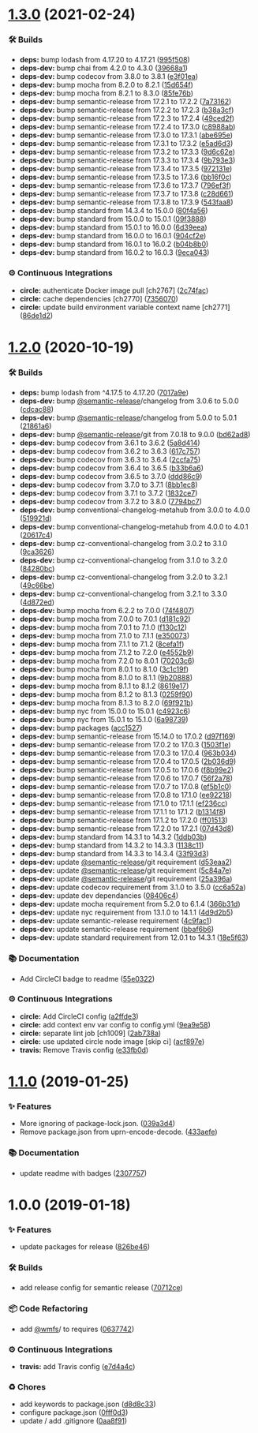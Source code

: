 # [1.3.0](https://github.com/wmfs/cardscript-parser/compare/v1.2.0...v1.3.0) (2021-02-24)


### 🛠 Builds

* **deps:** bump lodash from 4.17.20 to 4.17.21 ([995f508](https://github.com/wmfs/cardscript-parser/commit/995f508e6058a8d600969d0b88d616e70775d524))
* **deps-dev:** bump chai from 4.2.0 to 4.3.0 ([39668a1](https://github.com/wmfs/cardscript-parser/commit/39668a1dd6079868113b872d964a55366964b8b1))
* **deps-dev:** bump codecov from 3.8.0 to 3.8.1 ([e3f01ea](https://github.com/wmfs/cardscript-parser/commit/e3f01ea62c5f4dc9e8bdeccfc8108f67db5a4029))
* **deps-dev:** bump mocha from 8.2.0 to 8.2.1 ([15d654f](https://github.com/wmfs/cardscript-parser/commit/15d654f94375ee96e19666f744c57f247988ed75))
* **deps-dev:** bump mocha from 8.2.1 to 8.3.0 ([85fe76b](https://github.com/wmfs/cardscript-parser/commit/85fe76bc2f4c65a585bd73c172bab34a95447d05))
* **deps-dev:** bump semantic-release from 17.2.1 to 17.2.2 ([7a73162](https://github.com/wmfs/cardscript-parser/commit/7a731627340a829ab70be038c7df35aee7662d19))
* **deps-dev:** bump semantic-release from 17.2.2 to 17.2.3 ([b38a3cf](https://github.com/wmfs/cardscript-parser/commit/b38a3cf2fd3b47ef2cb1c08525267547c8b8edaf))
* **deps-dev:** bump semantic-release from 17.2.3 to 17.2.4 ([49ced2f](https://github.com/wmfs/cardscript-parser/commit/49ced2f1c821bfcbd4dddf5270d4c0b9bc75ad36))
* **deps-dev:** bump semantic-release from 17.2.4 to 17.3.0 ([c8988ab](https://github.com/wmfs/cardscript-parser/commit/c8988ab5cba4e4047705131aa4084c0976f40ef2))
* **deps-dev:** bump semantic-release from 17.3.0 to 17.3.1 ([abe695e](https://github.com/wmfs/cardscript-parser/commit/abe695e76fa13b563f719fb2f0ba1ce8a04083f0))
* **deps-dev:** bump semantic-release from 17.3.1 to 17.3.2 ([e5ad6d3](https://github.com/wmfs/cardscript-parser/commit/e5ad6d38c7b4d3747f073ff848dc47fe97be6659))
* **deps-dev:** bump semantic-release from 17.3.2 to 17.3.3 ([9d6c62e](https://github.com/wmfs/cardscript-parser/commit/9d6c62eb02b2f8d4ac881e159d4484ed8015ce1c))
* **deps-dev:** bump semantic-release from 17.3.3 to 17.3.4 ([9b793e3](https://github.com/wmfs/cardscript-parser/commit/9b793e3d8bddc2bef2f107fab1c9a9908f4e75ff))
* **deps-dev:** bump semantic-release from 17.3.4 to 17.3.5 ([972131e](https://github.com/wmfs/cardscript-parser/commit/972131e93e0ff0f5fc8519a673af6e6c3cec480b))
* **deps-dev:** bump semantic-release from 17.3.5 to 17.3.6 ([bb16f0c](https://github.com/wmfs/cardscript-parser/commit/bb16f0cfb5b12549c1974eaeb6da82ac6f6b9a4f))
* **deps-dev:** bump semantic-release from 17.3.6 to 17.3.7 ([796ef3f](https://github.com/wmfs/cardscript-parser/commit/796ef3f336a8e1d389b7076d288f81e6efcce574))
* **deps-dev:** bump semantic-release from 17.3.7 to 17.3.8 ([c28d661](https://github.com/wmfs/cardscript-parser/commit/c28d661490eda4b557ec5a15c63878fee4fcc7fc))
* **deps-dev:** bump semantic-release from 17.3.8 to 17.3.9 ([543faa8](https://github.com/wmfs/cardscript-parser/commit/543faa8a52632fab83279bb47ed3c61dc1510ca3))
* **deps-dev:** bump standard from 14.3.4 to 15.0.0 ([80f4a56](https://github.com/wmfs/cardscript-parser/commit/80f4a568bf556dd27affaab899111aab3b261f07))
* **deps-dev:** bump standard from 15.0.0 to 15.0.1 ([09f3888](https://github.com/wmfs/cardscript-parser/commit/09f38884774641d70e6c8230679ac47372197d5d))
* **deps-dev:** bump standard from 15.0.1 to 16.0.0 ([6d39eea](https://github.com/wmfs/cardscript-parser/commit/6d39eea763fe0d77ce848d478e058a1fc8e3a0b0))
* **deps-dev:** bump standard from 16.0.0 to 16.0.1 ([904cf2e](https://github.com/wmfs/cardscript-parser/commit/904cf2ed78e2071d79dd446f42ee2da15b02ead8))
* **deps-dev:** bump standard from 16.0.1 to 16.0.2 ([b04b8b0](https://github.com/wmfs/cardscript-parser/commit/b04b8b04b18f45664a4eec6b9d699ebab5f4d507))
* **deps-dev:** bump standard from 16.0.2 to 16.0.3 ([9eca043](https://github.com/wmfs/cardscript-parser/commit/9eca04321712029bd4fda529f2821d1cff18d44b))


### ⚙️ Continuous Integrations

* **circle:** authenticate Docker image pull [ch2767] ([2c74fac](https://github.com/wmfs/cardscript-parser/commit/2c74facc7cb6300db45d607c7ee1b2d5db091c59))
* **circle:** cache dependencies [ch2770] ([7356070](https://github.com/wmfs/cardscript-parser/commit/73560703c809c0bbcc3c46c917a06342ad931985))
* **circle:** update build environment variable context name [ch2771] ([86de1d2](https://github.com/wmfs/cardscript-parser/commit/86de1d266a2e9550568a04e3e3de8f939c0d9e3b))

# [1.2.0](https://github.com/wmfs/cardscript-parser/compare/v1.1.0...v1.2.0) (2020-10-19)


### 🛠 Builds

* **deps:** bump lodash from ^4.17.5 to 4.17.20 ([7017a9e](https://github.com/wmfs/cardscript-parser/commit/7017a9e668a3d9d6424da00358c693a32e1c4e4c))
* **deps-dev:** bump [@semantic-release](https://github.com/semantic-release)/changelog from 3.0.6 to 5.0.0 ([cdcac88](https://github.com/wmfs/cardscript-parser/commit/cdcac8898450318078eb602ba124a0af4ab65fdf))
* **deps-dev:** bump [@semantic-release](https://github.com/semantic-release)/changelog from 5.0.0 to 5.0.1 ([21861a6](https://github.com/wmfs/cardscript-parser/commit/21861a6d21d614943c7fa010f9dffdbe21ae359b))
* **deps-dev:** bump [@semantic-release](https://github.com/semantic-release)/git from 7.0.18 to 9.0.0 ([bd62ad8](https://github.com/wmfs/cardscript-parser/commit/bd62ad867b3b54e148f4f6474fea3d0688703f24))
* **deps-dev:** bump codecov from 3.6.1 to 3.6.2 ([5a8d414](https://github.com/wmfs/cardscript-parser/commit/5a8d4141f7ea9b7c32a2baca699487bde4f8b15b))
* **deps-dev:** bump codecov from 3.6.2 to 3.6.3 ([617c757](https://github.com/wmfs/cardscript-parser/commit/617c75782cadcf4271d6ab4dafabba7cb937b37b))
* **deps-dev:** bump codecov from 3.6.3 to 3.6.4 ([2ccfa75](https://github.com/wmfs/cardscript-parser/commit/2ccfa7541f49f178330c1bb329de8329d7939b86))
* **deps-dev:** bump codecov from 3.6.4 to 3.6.5 ([b33b6a6](https://github.com/wmfs/cardscript-parser/commit/b33b6a60b385e0be9de9405cbb33964458bf797d))
* **deps-dev:** bump codecov from 3.6.5 to 3.7.0 ([ddd86c9](https://github.com/wmfs/cardscript-parser/commit/ddd86c908f0159dc4487346d85cf271f9f604e1b))
* **deps-dev:** bump codecov from 3.7.0 to 3.7.1 ([8bb1ec8](https://github.com/wmfs/cardscript-parser/commit/8bb1ec8d22a8b9a557ad792ec919ef1799da2d6e))
* **deps-dev:** bump codecov from 3.7.1 to 3.7.2 ([1832ce7](https://github.com/wmfs/cardscript-parser/commit/1832ce7f06c15f49c676c41f036c05b51facf55c))
* **deps-dev:** bump codecov from 3.7.2 to 3.8.0 ([7794bc7](https://github.com/wmfs/cardscript-parser/commit/7794bc70a1fa22ac217fdd416f19cb720ae25c65))
* **deps-dev:** bump conventional-changelog-metahub from 3.0.0 to 4.0.0 ([519921d](https://github.com/wmfs/cardscript-parser/commit/519921dd55d5d5f11b8830c0d0db366dcd954777))
* **deps-dev:** bump conventional-changelog-metahub from 4.0.0 to 4.0.1 ([20617c4](https://github.com/wmfs/cardscript-parser/commit/20617c4dbadc2e352f90431f878f3288b0ce886f))
* **deps-dev:** bump cz-conventional-changelog from 3.0.2 to 3.1.0 ([9ca3626](https://github.com/wmfs/cardscript-parser/commit/9ca3626329971e44ddb72254873a06a669adf4b7))
* **deps-dev:** bump cz-conventional-changelog from 3.1.0 to 3.2.0 ([84280bc](https://github.com/wmfs/cardscript-parser/commit/84280bc77f5a946e26195e35d82f1f84a0b20550))
* **deps-dev:** bump cz-conventional-changelog from 3.2.0 to 3.2.1 ([49c66be](https://github.com/wmfs/cardscript-parser/commit/49c66be8c2ca87470f5231e510106f5432aaa810))
* **deps-dev:** bump cz-conventional-changelog from 3.2.1 to 3.3.0 ([4d872ed](https://github.com/wmfs/cardscript-parser/commit/4d872ed8ff17884d3e4de770420cf0e44076b0c3))
* **deps-dev:** bump mocha from 6.2.2 to 7.0.0 ([74f4807](https://github.com/wmfs/cardscript-parser/commit/74f4807f2f954488cb4c3f020ffef1f874368819))
* **deps-dev:** bump mocha from 7.0.0 to 7.0.1 ([d181c92](https://github.com/wmfs/cardscript-parser/commit/d181c92a7234b5ba7e0a7e0de252849d31628a69))
* **deps-dev:** bump mocha from 7.0.1 to 7.1.0 ([f130c12](https://github.com/wmfs/cardscript-parser/commit/f130c12831ce62f061d0167628e61f7134e2982f))
* **deps-dev:** bump mocha from 7.1.0 to 7.1.1 ([e350073](https://github.com/wmfs/cardscript-parser/commit/e350073a399677eb929b55ad35681d3b5c9d699e))
* **deps-dev:** bump mocha from 7.1.1 to 7.1.2 ([8cefa1f](https://github.com/wmfs/cardscript-parser/commit/8cefa1f35a58984b6226e73beed4ef06faa6b4e0))
* **deps-dev:** bump mocha from 7.1.2 to 7.2.0 ([e4552b9](https://github.com/wmfs/cardscript-parser/commit/e4552b9009713ada6c0b9bac98e61ebac9ed5b51))
* **deps-dev:** bump mocha from 7.2.0 to 8.0.1 ([70203c6](https://github.com/wmfs/cardscript-parser/commit/70203c6f68b90787813cd64933d5875308afb57b))
* **deps-dev:** bump mocha from 8.0.1 to 8.1.0 ([3c1c19f](https://github.com/wmfs/cardscript-parser/commit/3c1c19ff9891627edce828c1ad90e8c40b43ab3f))
* **deps-dev:** bump mocha from 8.1.0 to 8.1.1 ([9b20888](https://github.com/wmfs/cardscript-parser/commit/9b208881f171109c11c162732a438f75db30707d))
* **deps-dev:** bump mocha from 8.1.1 to 8.1.2 ([8619e17](https://github.com/wmfs/cardscript-parser/commit/8619e172aba281d814d3c5b42969cacffe9b3fa0))
* **deps-dev:** bump mocha from 8.1.2 to 8.1.3 ([0259f90](https://github.com/wmfs/cardscript-parser/commit/0259f904cfbb2b74bcb119128b35933992d26b24))
* **deps-dev:** bump mocha from 8.1.3 to 8.2.0 ([69f921b](https://github.com/wmfs/cardscript-parser/commit/69f921b4e74e33ed8ca708691bf429a23ad983c4))
* **deps-dev:** bump nyc from 15.0.0 to 15.0.1 ([c4923c6](https://github.com/wmfs/cardscript-parser/commit/c4923c68dfa06eaa4cb78dcd53a9d9b1cee3ca47))
* **deps-dev:** bump nyc from 15.0.1 to 15.1.0 ([6a98739](https://github.com/wmfs/cardscript-parser/commit/6a98739f4d78ecae2589069ee4a840385d71f48b))
* **deps-dev:** bump packages ([acc1527](https://github.com/wmfs/cardscript-parser/commit/acc15274e3a6fb4aae567942616bdcffd44ac120))
* **deps-dev:** bump semantic-release from 15.14.0 to 17.0.2 ([d97f169](https://github.com/wmfs/cardscript-parser/commit/d97f169fb29c94116a08798dd88943b96428b71c))
* **deps-dev:** bump semantic-release from 17.0.2 to 17.0.3 ([1503f1e](https://github.com/wmfs/cardscript-parser/commit/1503f1e5156da97d89e0f7a8067322ba26b37f7a))
* **deps-dev:** bump semantic-release from 17.0.3 to 17.0.4 ([963b034](https://github.com/wmfs/cardscript-parser/commit/963b0348896e18530aa7fdb05d06f279e55ba571))
* **deps-dev:** bump semantic-release from 17.0.4 to 17.0.5 ([2b036d9](https://github.com/wmfs/cardscript-parser/commit/2b036d90d95baf1cee138af285b8be03454e93bf))
* **deps-dev:** bump semantic-release from 17.0.5 to 17.0.6 ([f8b99e2](https://github.com/wmfs/cardscript-parser/commit/f8b99e2053ee807889858429703716ee2340fba4))
* **deps-dev:** bump semantic-release from 17.0.6 to 17.0.7 ([56f2a78](https://github.com/wmfs/cardscript-parser/commit/56f2a78466507306cb9868abba44cfb3e520b8f6))
* **deps-dev:** bump semantic-release from 17.0.7 to 17.0.8 ([ef5b1c0](https://github.com/wmfs/cardscript-parser/commit/ef5b1c0932fb1ac977be694d34315c40d4e3dc03))
* **deps-dev:** bump semantic-release from 17.0.8 to 17.1.0 ([ee92218](https://github.com/wmfs/cardscript-parser/commit/ee92218f764c6b13d81c264f3756bd575d6ed692))
* **deps-dev:** bump semantic-release from 17.1.0 to 17.1.1 ([ef236cc](https://github.com/wmfs/cardscript-parser/commit/ef236cc74fee7391c899186efa3e0a1f9837d46c))
* **deps-dev:** bump semantic-release from 17.1.1 to 17.1.2 ([b1314f8](https://github.com/wmfs/cardscript-parser/commit/b1314f80a3e0fd79cbff980259054dcd8457da50))
* **deps-dev:** bump semantic-release from 17.1.2 to 17.2.0 ([ff01513](https://github.com/wmfs/cardscript-parser/commit/ff01513b1707ec93c39631f3aca6735841a0c408))
* **deps-dev:** bump semantic-release from 17.2.0 to 17.2.1 ([07d43d8](https://github.com/wmfs/cardscript-parser/commit/07d43d8b4b2e2a1bd3a529bc447296df05db667c))
* **deps-dev:** bump standard from 14.3.1 to 14.3.2 ([1ddb03b](https://github.com/wmfs/cardscript-parser/commit/1ddb03bae2a015a25d351028f7312db59eb7be8d))
* **deps-dev:** bump standard from 14.3.2 to 14.3.3 ([1138c11](https://github.com/wmfs/cardscript-parser/commit/1138c1168b478bd7550b91cb811dfc89174a3e8c))
* **deps-dev:** bump standard from 14.3.3 to 14.3.4 ([33f93d3](https://github.com/wmfs/cardscript-parser/commit/33f93d366d8ad87305c561dce9590d51e49dbe34))
* **deps-dev:** update [@semantic-release](https://github.com/semantic-release)/git requirement ([d53eaa2](https://github.com/wmfs/cardscript-parser/commit/d53eaa2a0090530d6386d8406f3adca65f82dcd1))
* **deps-dev:** update [@semantic-release](https://github.com/semantic-release)/git requirement ([5c84a7e](https://github.com/wmfs/cardscript-parser/commit/5c84a7ebc2da007183b18bbe927c35f4e174c082))
* **deps-dev:** update [@semantic-release](https://github.com/semantic-release)/git requirement ([25a396a](https://github.com/wmfs/cardscript-parser/commit/25a396ae698a7fbd4d7cf872547049d7759412d9))
* **deps-dev:** update codecov requirement from 3.1.0 to 3.5.0 ([cc6a52a](https://github.com/wmfs/cardscript-parser/commit/cc6a52a8f8f380d2e479bdee7949e3b9d645e42f))
* **deps-dev:** update dev dependancies ([08406c4](https://github.com/wmfs/cardscript-parser/commit/08406c47c1f65a6478a03c5b1344e761b3d56458))
* **deps-dev:** update mocha requirement from 5.2.0 to 6.1.4 ([366b31d](https://github.com/wmfs/cardscript-parser/commit/366b31d9c8c3cb45bafa5311d3f5c625b49d7751))
* **deps-dev:** update nyc requirement from 13.1.0 to 14.1.1 ([4d9d2b5](https://github.com/wmfs/cardscript-parser/commit/4d9d2b5826c953eace0b39a3ec5badfaeb315a85))
* **deps-dev:** update semantic-release requirement ([4c9fac1](https://github.com/wmfs/cardscript-parser/commit/4c9fac1be9a0bbfe9e4a346fbbd5ddd7fc4778df))
* **deps-dev:** update semantic-release requirement ([bbaf6b6](https://github.com/wmfs/cardscript-parser/commit/bbaf6b6e03b1d81b48fd995f466fd35698cd8e07))
* **deps-dev:** update standard requirement from 12.0.1 to 14.3.1 ([18e5f63](https://github.com/wmfs/cardscript-parser/commit/18e5f6373517e99ea31b0b685e9e9be63c05299d))


### 📚 Documentation

* Add CircleCI badge to readme ([55e0322](https://github.com/wmfs/cardscript-parser/commit/55e0322f70d61a36a980ed7ba9700f6e187ebbc2))


### ⚙️ Continuous Integrations

* **circle:** Add CircleCI config ([a2ffde3](https://github.com/wmfs/cardscript-parser/commit/a2ffde39ec0525f8844589e16bcceba1613ae00b))
* **circle:** add context env var config to config.yml ([9ea9e58](https://github.com/wmfs/cardscript-parser/commit/9ea9e58239278251ecbb955bfe98205f2677c0bd))
* **circle:** separate lint job [ch1009] ([2ab738a](https://github.com/wmfs/cardscript-parser/commit/2ab738acb2944f8a813dedd03ed2dbe5c924bca5))
* **circle:** use updated circle node image [skip ci] ([acf897e](https://github.com/wmfs/cardscript-parser/commit/acf897e0375ba9945ac8b1a6b6c9820e49af3f38))
* **travis:** Remove Travis config ([e33fb0d](https://github.com/wmfs/cardscript-parser/commit/e33fb0d42d20f29f8cf52b935bb94edcd7a48c3e))

# [1.1.0](https://github.com/wmfs/cardscript-parser/compare/v1.0.0...v1.1.0) (2019-01-25)


### ✨ Features

* More ignoring of package-lock.json. ([039a3d4](https://github.com/wmfs/cardscript-parser/commit/039a3d4))
* Remove package.json from uprn-encode-decode. ([433aefe](https://github.com/wmfs/cardscript-parser/commit/433aefe))


### 📚 Documentation

* update readme with badges ([2307757](https://github.com/wmfs/cardscript-parser/commit/2307757))

# 1.0.0 (2019-01-18)


### ✨ Features

* update packages for release ([826be46](https://github.com/wmfs/cardscript-parser/commit/826be46))


### 🛠 Builds

* add release config for semantic release ([70712ce](https://github.com/wmfs/cardscript-parser/commit/70712ce))


### 📦 Code Refactoring

* add [@wmfs](https://github.com/wmfs)/ to requires ([0637742](https://github.com/wmfs/cardscript-parser/commit/0637742))


### ⚙️ Continuous Integrations

* **travis:** add Travis config ([e7d4a4c](https://github.com/wmfs/cardscript-parser/commit/e7d4a4c))


### ♻️ Chores

* add keywords to package.json ([d8d8c33](https://github.com/wmfs/cardscript-parser/commit/d8d8c33))
* configure package.json ([0fff0d3](https://github.com/wmfs/cardscript-parser/commit/0fff0d3))
* update / add .gitignore ([0aa8f91](https://github.com/wmfs/cardscript-parser/commit/0aa8f91))
